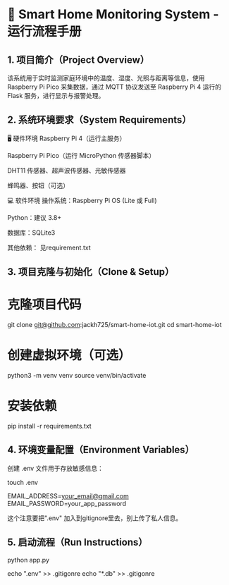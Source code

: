 # 📘 Smart Home Monitoring System - 运行流程手册
## 1. 项目简介（Project Overview）
该系统用于实时监测家庭环境中的温度、湿度、光照与距离等信息，使用 Raspberry Pi Pico 采集数据，通过 MQTT 协议发送至 Raspberry Pi 4 运行的 Flask 服务，进行显示与报警处理。

## 2. 系统环境要求（System Requirements）
🖥️ 硬件环境
Raspberry Pi 4（运行主服务）

Raspberry Pi Pico（运行 MicroPython 传感器脚本）

DHT11 传感器、超声波传感器、光敏传感器

蜂鸣器、按钮（可选）

💻 软件环境
操作系统：Raspberry Pi OS (Lite 或 Full)

Python：建议 3.8+

数据库：SQLite3

其他依赖：
见requirement.txt


## 3. 项目克隆与初始化（Clone & Setup）
# 克隆项目代码
git clone git@github.com:jackh725/smart-home-iot.git
cd smart-home-iot

# 创建虚拟环境（可选）
python3 -m venv venv
source venv/bin/activate

# 安装依赖
pip install -r requirements.txt

## 4. 环境变量配置（Environment Variables）
创建 .env 文件用于存放敏感信息：

touch .env

EMAIL_ADDRESS=your_email@gmail.com
EMAIL_PASSWORD=your_app_password

这个注意要把".env" 加入到gitignore里去，别上传了私人信息。


## 5. 启动流程（Run Instructions）
python app.py


echo ".env" >> .gitigonre
echo "*.db" >> .gitigonre



